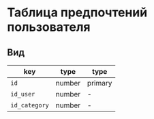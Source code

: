 # Таблица предпочтений пользователя

## Вид
|key|type|type|
|-|-|-|
|`id`|number|primary|
|`id_user`|number|-|
|`id_category`|number|-|